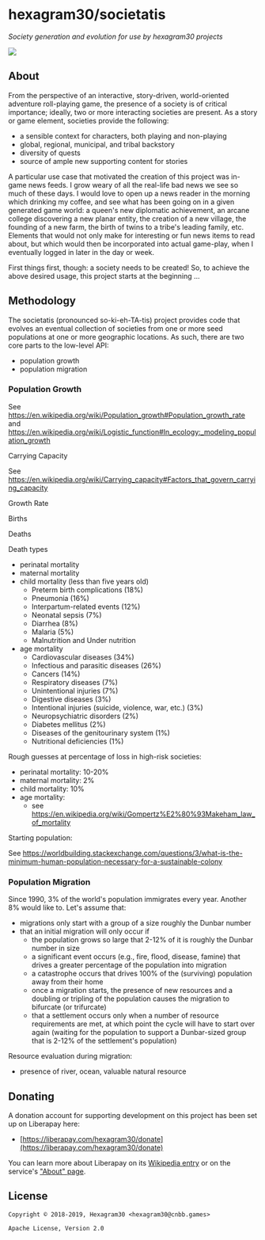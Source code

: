 # hexagram30/societatis

*Society generation and evolution for use by hexagram30 projects*

[![][logo]][logo-large]


## About

From the perspective of an interactive, story-driven, world-oriented
adventure roll-playing game, the presence of a society is of critical
importance; ideally, two or more interacting societies are present. As a
story or game element, societies provide the following:

* a sensible context for characters, both playing and non-playing
* global, regional, municipal, and tribal backstory
* diversity of quests
* source of ample new supporting content for stories

A particular use case that motivated the creation of this project was
in-game news feeds. I grow weary of all the real-life bad news we see so
much of these days. I would love to open up a news reader in the morning
which drinking my coffee, and see what has been going on in a given
generated game world: a queen's new diplomatic achievement, an arcane
college discovering a new planar entity, the creation of a new village,
the founding of a new farm, the birth of twins to a tribe's leading
family, etc. Elements that would not only make for interesting or fun
news items to read about, but which would then be incorporated into
actual game-play, when I eventually logged in later in the day or week.

First things first, though: a society needs to be created! So, to
achieve the above desired usage, this project starts at the beginning
...


## Methodology

The societatis (pronounced so-ki-eh-TA-tis) project provides code that
evolves an eventual collection of societies from one or more seed
populations at one or more geographic locations. As such, there are two
core parts to the low-level API:

* population growth
* population migration


### Population Growth

See https://en.wikipedia.org/wiki/Population_growth#Population_growth_rate
and https://en.wikipedia.org/wiki/Logistic_function#In_ecology:_modeling_population_growth

Carrying Capacity

See https://en.wikipedia.org/wiki/Carrying_capacity#Factors_that_govern_carrying_capacity

Growth Rate

Births

Deaths

Death types

* perinatal mortality
* maternal mortality
* child mortality (less than five years old)
  * Preterm birth complications (18%)
  * Pneumonia (16%)
  * Interpartum-related events (12%)
  * Neonatal sepsis (7%)
  * Diarrhea (8%)
  * Malaria (5%)
  * Malnutrition and Under nutrition
* age mortality
  * Cardiovascular diseases (34%)
  * Infectious and parasitic diseases (26%)
  * Cancers (14%)
  * Respiratory diseases (7%)
  * Unintentional injuries (7%)
  * Digestive diseases (3%)
  * Intentional injuries (suicide, violence, war, etc.) (3%)
  * Neuropsychiatric disorders (2%)
  * Diabetes mellitus (2%)
  * Diseases of the genitourinary system (1%)
  * Nutritional deficiencies (1%)

Rough guesses at percentage of loss in high-risk societies:

* perinatal mortality: 10-20%
* maternal mortality: 2%
* child mortality: 10%
* age mortality:
  * see https://en.wikipedia.org/wiki/Gompertz%E2%80%93Makeham_law_of_mortality

Starting population:

See https://worldbuilding.stackexchange.com/questions/3/what-is-the-minimum-human-population-necessary-for-a-sustainable-colony


### Population Migration

Since 1990, 3% of the world's population immigrates every year. Another
8% would like to. Let's assume that:

* migrations only start with a group of a size roughly the Dunbar number
* that an initial migration will only occur if
  * the population grows so large that 2-12% of it is roughly the Dunbar number in
    size
  * a significant event occurs (e.g., fire, flood, disease, famine) that drives a
    greater percentage of the population into migration
  * a catastrophe occurs that drives 100% of the (surviving) population away from
    their home
  * once a migration starts, the presence of new resources and a doubling or
    tripling of the population causes the migration to bifurcate (or trifurcate)
  * that a settlement occurs only when a number of resource requirements are met,
    at which point the cycle will have to start over again (waiting for the population to support a Dunbar-sized group that is 2-12% of the settlement's
    population)

Resource evaluation during migration:

* presence of river, ocean, valuable natural resource


## Donating

A donation account for supporting development on this project has been
set up on Liberapay here:

* [https://liberapay.com/hexagram30/donate](https://liberapay.com/hexagram30/donate)

You can learn more about Liberapay on its [Wikipedia entry][libera-wiki]
or on the service's ["About" page][libera-about].

[libera-wiki]: https://en.wikipedia.org/wiki/Liberapay
[libera-about]: https://liberapay.com/about/


## License

```
Copyright © 2018-2019, Hexagram30 <hexagram30@cnbb.games>

Apache License, Version 2.0
```

<!-- Named page links below: /-->

[logo]: https://raw.githubusercontent.com/hexagram30/resources/master/branding/logo/h30-logo-2-long-with-text-x695.png
[logo-large]: https://raw.githubusercontent.com/hexagram30/resources/master/branding/logo/h30-logo-2-long-with-text-x3440.png
[comp-event]: https://github.com/hexagram30/hexagramMUSH/blob/master/src/hexagram30/mush/components/event.clj
